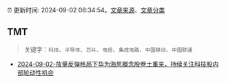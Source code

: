 :alarm_clock: 更新时间: 2024-09-02 08:34:54。[文章来源](/README.md)、[文章分类](/TAGS.md)

## TMT


> 关键字：`科技`、`半导体`、`芯片`、`电信`、`集成电路`、`中国移动`、`中国联通`



- [2024-09-02-放量反弹格局下华为海思概念股卷土重来，持续关注科技股内部轮动性机会](https://www.cls.cn/detail/1785509) 
